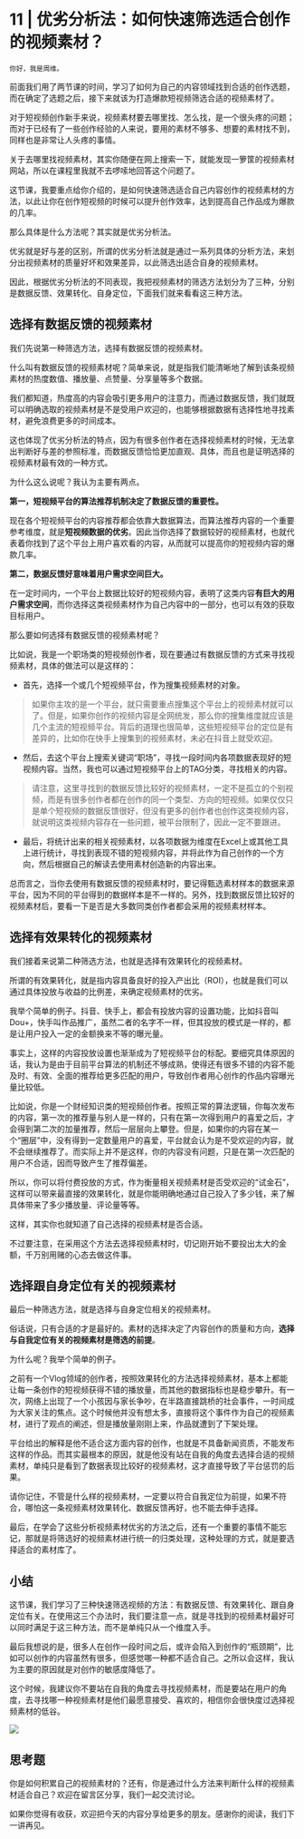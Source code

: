 # 11 | 优劣分析法：如何快速筛选适合创作的视频素材？

    你好，我是周维。

前面我们用了两节课的时间，学习了如何为自己的内容领域找到合适的创作选题，而在确定了选题之后，接下来就该为打造爆款短视频筛选合适的视频素材了。

对于短视频创作新手来说，视频素材要去哪里找、怎么找，是一个很头疼的问题；而对于已经有了一些创作经验的人来说，要用的素材不够多、想要的素材找不到，同样也是非常让人头疼的事情。

关于去哪里找视频素材，其实你随便在网上搜索一下，就能发现一箩筐的视频素材网站，所以在课程里我就不去啰嗦地回答这个问题了。

这节课，我要重点给你介绍的，是如何快速筛选适合自己内容创作的视频素材的方法，以此让你在创作短视频的时候可以提升创作效率，达到提高自己作品成为爆款的几率。

那么具体是什么方法呢？其实就是优劣分析法。

优劣就是好与差的区别，所谓的优劣分析法就是通过一系列具体的分析方法，来划分出视频素材的质量好坏和效果差异，以此筛选出适合自身的视频素材。

因此，根据优劣分析法的不同表现，我把视频素材的筛选方法划分为了三种，分别是数据反馈、效果转化、自身定位，下面我们就来看看这三种方法。

## 选择有数据反馈的视频素材

我们先说第一种筛选方法，选择有数据反馈的视频素材。

什么叫有数据反馈的视频素材呢？简单来说，就是指我们能清晰地了解到该条视频素材的热度数值、播放量、点赞量、分享量等多个数据。

我们都知道，热度高的内容会吸引更多用户的注意力，而通过数据反馈，我们就既可以明确选取的视频素材是不是受用户欢迎的，也能够根据数据有选择性地寻找素材，避免浪费更多的时间成本。

这也体现了优劣分析法的特点，因为有很多创作者在选择视频素材的时候，无法拿出判断好与差的参照标准，而数据反馈恰恰更加直观、具体，而且也是证明选择的视频素材最有效的一种方式。

为什么这么说呢？我认为主要有两点。

**第一，短视频平台的算法推荐机制决定了数据反馈的重要性。**

现在各个短视频平台的内容推荐都会依靠大数据算法，而算法推荐内容的一个重要参考维度，就是**短视频数据的优劣**。因此当你选择了数据较好的视频素材，也就代表着你找到了这个平台上用户喜欢看的内容，从而就可以提高你的短视频内容的爆款几率。

**第二，数据反馈好意味着用户需求空间巨大。**

在一定时间内，一个平台上数据比较好的短视频内容，表明了这类内容**有巨大的****用户****需求空间**，而你选择这类视频素材作为自己内容中的一部分，也可以有效的获取目标用户。

那么要如何选择有数据反馈的视频素材呢？

比如说，我是一个职场类的短视频创作者，现在要通过有数据反馈的方式来寻找视频素材，具体的做法可以是这样的：

*   首先，选择一个或几个短视频平台，作为搜集视频素材的对象。

> 如果你主攻的是一个平台，就只需要重点搜集这个平台上的视频素材就可以了。但是，如果你创作的视频内容是全网统发，那么你的搜集维度就应该是几个主流的短视频平台。背后的道理也很简单，这些短视频平台的定位是有差异的，比如你在快手上搜集到的视频素材，未必在抖音上就受欢迎。

*   然后，去这个平台上搜索关键词“职场”，寻找一段时间内各项数据表现好的短视频内容。当然，我也可以通过短视频平台上的TAG分类，寻找相关的内容。

> 请注意，这里寻找到的数据反馈比较好的视频素材，一定不是孤立的个别视频，而是有很多创作者都在创作的同一个类型、方向的短视频。如果仅仅只是单个短视频的数据反馈很好，但没有更多的创作者也创作这类视频内容，就说明这类视频内容存在一些问题，被平台限制了，因此一定不要跟进。

*   最后，将统计出来的相关视频素材，以各项数据为维度在Excel上或其他工具上进行统计，寻找到表现不错的短视频内容，并将此作为自己创作的一个方向，然后根据自己的解读去使用素材创造新的内容出来。

总而言之，当你去使用有数据反馈的视频素材时，要记得甄选素材样本的数据来源平台，因为不同的平台得到的数据样本是不一样的。另外，找到数据反馈比较好的视频素材后，要看一下是否是大多数同类创作者都会采用的视频素材样本。

## 选择有效果转化的视频素材

我们接着来说第二种筛选方法，也就是选择有效果转化的视频素材。

所谓的有效果转化，就是指内容具备良好的投入产出比（ROI），也就是我们可以通过具体投放与收益的比例差，来确定视频素材的优劣。

我举个简单的例子。抖音、快手上，都会有投放内容的设置功能，比如抖音叫Dou+，快手叫作品推广，虽然二者的名字不一样，但其投放的模式是一样的，都是让用户投入一定的金额换来不等的曝光量。

事实上，这样的内容投放设置也渐渐成为了短视频平台的标配。要细究具体原因的话，我认为是由于目前平台算法的机制还不够成熟，使得还有很多不错的内容不能及时、有效、全面的推荐给更多匹配的用户，导致创作者用心创作的作品内容曝光量比较低。

比如说，你是一个财经知识类的短视频创作者。按照正常的算法逻辑，你每次发布的内容，第一次的推荐量与别人是一样的，只有在第一次得到用户的喜爱之后，才会得到第二次的加量推荐，然后一层层向上攀登。但是，如果你的内容在某一个“圈层”中，没有得到一定数量用户的喜爱，平台就会认为是不受欢迎的内容，就不会继续推荐了。而实际上并不是这样，你的内容没有问题，只是在第一次匹配的用户不合适，因而导致产生了推荐偏差。

所以，你可以将付费投放的方式，作为衡量相关视频素材是否受欢迎的“试金石”，这样可以带来最直接的效果转化，就是你能明确地通过自己投入了多少钱，来了解具体带来了多少播放量、评论量等等。

这样，其实你也就知道了自己选择的视频素材是否合适。

不过要注意，在采用这个方法去选择视频素材时，切记刚开始不要投出太大的金额，千万别用赌的心态去做这件事。

## 选择跟自身定位有关的视频素材

最后一种筛选方法，就是选择与自身定位相关的视频素材。

俗话说，只有合适的才是最好的。素材的选择决定了内容创作的质量和方向，**选择与自我定位有关的视频素材是筛选的前提**。

为什么呢？我举个简单的例子。

之前有一个Vlog领域的创作者，按照效果转化的方法选择视频素材，基本上都能让每一条创作的短视频获得不错的播放量，而其他的数据指标也是稳步攀升。有一次，网络上出现了一个小孩因与家长争吵，在半路直接跳桥的社会事件，一时间成为大家关注的焦点。这个时候他并没有想太多，直接将这个事件作为自己的视频素材，进行了观点的阐述，但是播放量刚刚上来，作品就遭到了下架处理。

平台给出的解释是他不适合这方面内容的创作，也就是不具备新闻资质，不能发布这样的作品。而其实最根本的原因，就是他没有站在自我的角度去选择合适的视频素材，单纯只是看到了数据表现比较好的视频素材，这才直接导致了平台惩罚的后果。

请你记住，不管是什么样的视频素材，一定要以符合自我定位为前提，如果不符合，哪怕这一条视频素材效果转化、数据反馈再好，也不能去伸手选择。

最后，在学会了这些分析视频素材优劣的方法之后，还有一个重要的事情不能忘记，那就是将筛选好的视频素材进行统一的归类处理，这种处理的方式，就是要选择适合的素材库了。

## 小结

这节课，我们学习了三种快速筛选视频的方法：有数据反馈、有效果转化、跟自身定位有关。在使用这三个办法时，我们要注意一点，就是寻找到的视频素材最好可以同时满足于这三种方法，而不是单纯只从一个维度入手。

最后我想说的是，很多人在创作一段时间之后，或许会陷入到创作的“瓶颈期”，比如可以创作的内容虽然有很多，但感觉哪一种都不适合自己。之所以会这样，我认为主要的原因就是对创作的敏感度降低了。

这个时候，我建议你不要站在自我的角度去寻找视频素材，而是要站在用户的角度，去寻找哪一种视频素材是他们最愿意接受、喜欢的，相信你会很快度过选择视频素材的低谷。

![](https://static001.geekbang.org/resource/image/b7/4a/b73d7368d5c1b7e766cdb7f759956f4a.jpg)

## 思考题

你是如何积累自己的视频素材的？还有，你是通过什么方法来判断什么样的视频素材适合自己？欢迎在留言区分享，我们一起交流讨论。

如果你觉得有收获，欢迎把今天的内容分享给更多的朋友。感谢你的阅读，我们下一讲再见。
    